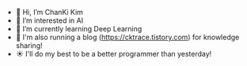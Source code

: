- 👋 Hi, I’m ChanKi Kim
- :eyes: I’m interested in AI
- 🌱 I’m currently learning Deep Learning
- :raised_hands: I'm also running a blog (https://cktrace.tistory.com) for knowledge sharing!
- :sunny: I'll do my best to be a better programmer than yesterday!

<!---
CKtrace/CKtrace is a ✨ special ✨ repository because its `README.md` (this file) appears on your GitHub profile.
You can click the Preview link to take a look at your changes.
--->
